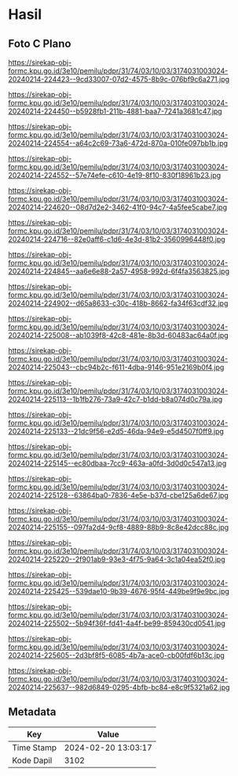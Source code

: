 # Hasil

## Foto C Plano

https://sirekap-obj-formc.kpu.go.id/3e10/pemilu/pdpr/31/74/03/10/03/3174031003024-20240214-224423--9cd33007-07d2-4575-8b9c-076bf9c6a271.jpg

https://sirekap-obj-formc.kpu.go.id/3e10/pemilu/pdpr/31/74/03/10/03/3174031003024-20240214-224450--b5928fb1-211b-4881-baa7-7241a3681c47.jpg

https://sirekap-obj-formc.kpu.go.id/3e10/pemilu/pdpr/31/74/03/10/03/3174031003024-20240214-224554--a64c2c69-73a6-472d-870a-010fe097bb1b.jpg

https://sirekap-obj-formc.kpu.go.id/3e10/pemilu/pdpr/31/74/03/10/03/3174031003024-20240214-224552--57e74efe-c610-4e19-8f10-830f18961b23.jpg

https://sirekap-obj-formc.kpu.go.id/3e10/pemilu/pdpr/31/74/03/10/03/3174031003024-20240214-224620--08d7d2e2-3462-41f0-94c7-4a5fee5cabe7.jpg

https://sirekap-obj-formc.kpu.go.id/3e10/pemilu/pdpr/31/74/03/10/03/3174031003024-20240214-224716--82e0aff6-c1d6-4e3d-81b2-3560996448f0.jpg

https://sirekap-obj-formc.kpu.go.id/3e10/pemilu/pdpr/31/74/03/10/03/3174031003024-20240214-224845--aa6e6e88-2a57-4958-992d-6f4fa3563825.jpg

https://sirekap-obj-formc.kpu.go.id/3e10/pemilu/pdpr/31/74/03/10/03/3174031003024-20240214-224902--d65a8633-c30c-418b-8662-fa34f63cdf32.jpg

https://sirekap-obj-formc.kpu.go.id/3e10/pemilu/pdpr/31/74/03/10/03/3174031003024-20240214-225008--ab1039f8-42c8-481e-8b3d-60483ac64a0f.jpg

https://sirekap-obj-formc.kpu.go.id/3e10/pemilu/pdpr/31/74/03/10/03/3174031003024-20240214-225043--cbc94b2c-f611-4dba-9146-951e2169b0f4.jpg

https://sirekap-obj-formc.kpu.go.id/3e10/pemilu/pdpr/31/74/03/10/03/3174031003024-20240214-225113--1b1fb276-73a9-42c7-b1dd-b8a074d0c79a.jpg

https://sirekap-obj-formc.kpu.go.id/3e10/pemilu/pdpr/31/74/03/10/03/3174031003024-20240214-225133--21dc9f56-e2d5-46da-94e9-e5d4507f0ff9.jpg

https://sirekap-obj-formc.kpu.go.id/3e10/pemilu/pdpr/31/74/03/10/03/3174031003024-20240214-225145--ec80dbaa-7cc9-463a-a0fd-3d0d0c547a13.jpg

https://sirekap-obj-formc.kpu.go.id/3e10/pemilu/pdpr/31/74/03/10/03/3174031003024-20240214-225128--63864ba0-7836-4e5e-b37d-cbe125a6de67.jpg

https://sirekap-obj-formc.kpu.go.id/3e10/pemilu/pdpr/31/74/03/10/03/3174031003024-20240214-225155--097fa2d4-9cf8-4889-88b9-8c8e42dcc88c.jpg

https://sirekap-obj-formc.kpu.go.id/3e10/pemilu/pdpr/31/74/03/10/03/3174031003024-20240214-225220--2f901ab9-93e3-4f75-9a64-3c1a04ea52f0.jpg

https://sirekap-obj-formc.kpu.go.id/3e10/pemilu/pdpr/31/74/03/10/03/3174031003024-20240214-225425--539dae10-9b39-4676-95f4-449be9f9e9bc.jpg

https://sirekap-obj-formc.kpu.go.id/3e10/pemilu/pdpr/31/74/03/10/03/3174031003024-20240214-225502--5b94f36f-fd41-4a4f-be99-859430cd0541.jpg

https://sirekap-obj-formc.kpu.go.id/3e10/pemilu/pdpr/31/74/03/10/03/3174031003024-20240214-225605--2d3bf8f5-6085-4b7a-ace0-cb00fdf6b13c.jpg

https://sirekap-obj-formc.kpu.go.id/3e10/pemilu/pdpr/31/74/03/10/03/3174031003024-20240214-225637--982d6849-0295-4bfb-bc84-e8c9f5321a62.jpg


## Metadata

| Key        | Value               |
| ---------- | ------------------- |
| Time Stamp | 2024-02-20 13:03:17 |
| Kode Dapil | 3102                |




